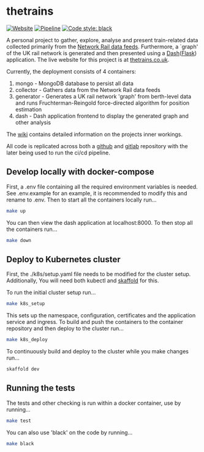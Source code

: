 # thetrains

[![Website](https://img.shields.io/website-up-down-green-red/http/shields.io.svg)](https://thetrains.co.uk/)
[![Pipeline](https://gitlab.com/JoshTingey/the-trains/badges/master/pipeline.svg)](https://gitlab.com/JoshTingey/the-trains/pipelines)
[![Code style: black](https://img.shields.io/badge/code%20style-black-000000.svg)](https://github.com/psf/black)

A personal project to gather, explore, analyse and present train-related data collected primarily from the [Network Rail data feeds](https://wiki.openraildata.com/index.php?title=Main_Page). Furthermore, a `graph' of the UK rail network is generated and then presented using a [Dash](https://plotly.com/dash/)([Flask](https://flask.palletsprojects.com/en/1.1.x/)) application. The live website for this project is at [thetrains.co.uk](https://thetrains.co.uk/).

Currently, the deployment consists of 4 containers:

1. mongo - MongoDB database to persist all data
2. collector - Gathers data from the Network Rail data feeds
3. generator - Generates a UK rail network 'graph' from berth-level data and runs Fruchterman-Reingold force-directed algorithm for position estimation
4. dash - Dash application frontend to display the generated graph and other analysis

The [wiki](https://github.com/joshtingey/the-trains/wiki) contains detailed information on the projects inner workings.

All code is replicated across both a [github](https://github.com/joshtingey/the-trains) and [gitlab](https://gitlab.com/JoshTingey/the-trains) repository with the later being used to run the ci/cd pipeline.

## Develop locally with docker-compose

First, a .env file containing all the required environment variables is needed. See .env.example for an example, it is recommended to modify this and rename to .env. Then to start all the containers locally run...

```bash
make up
```

You can then view the dash application at localhost:8000. To then stop all the containers run...

```bash
make down
```

## Deploy to Kubernetes cluster

First, the ./k8s/setup.yaml file needs to be modified for the cluster setup. Additionally, You will need both kubectl and [skaffold](https://skaffold.dev/) for this.

To run the initial cluster setup run...

```bash
make k8s_setup
```

This sets up the namespace, configuration, certificates and the application service and ingress.
To build and push the containers to the container repository and then deploy to the cluster run...

```bash
make k8s_deploy
```

To continuously build and deploy to the cluster while you make changes run...

```bash
skaffold dev
```

## Running the tests

The tests and other checking is run within a docker container, use by running...

```bash
make test
```

You can also use 'black' on the code by running...

```bash
make black
```